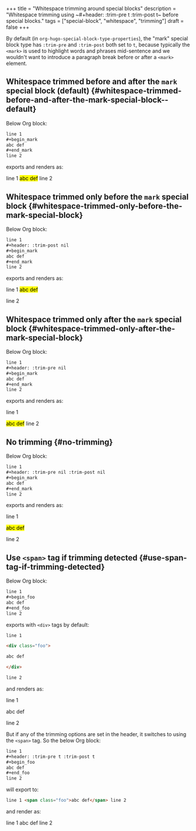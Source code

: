 +++
title = "Whitespace trimming around special blocks"
description = "Whitespace trimming using ~#+header: :trim-pre t :trim-post t~ before special blocks."
tags = ["special-block", "whitespace", "trimming"]
draft = false
+++

By default (in `org-hugo-special-block-type-properties`), the "mark"
special block type has `:trim-pre` and `:trim-post` both set to `t`,
because typically the `<mark>` is used to highlight words and phrases
mid-sentence and we wouldn't want to introduce a paragraph break
before or after a `<mark>` element.


## Whitespace trimmed before and after the `mark` special block (default) {#whitespace-trimmed-before-and-after-the-mark-special-block--default}

Below Org block:

```org
line 1
#+begin_mark
abc def
#+end_mark
line 2
```

exports and renders as:

line 1
<mark>abc def</mark> line 2


## Whitespace trimmed only before the `mark` special block {#whitespace-trimmed-only-before-the-mark-special-block}

Below Org block:

```org
line 1
#+header: :trim-post nil
#+begin_mark
abc def
#+end_mark
line 2
```

exports and renders as:

line 1
<mark>abc def</mark>

line 2


## Whitespace trimmed only after the `mark` special block {#whitespace-trimmed-only-after-the-mark-special-block}

Below Org block:

```org
line 1
#+header: :trim-pre nil
#+begin_mark
abc def
#+end_mark
line 2
```

exports and renders as:

line 1

<mark>abc def</mark> line 2


## No trimming {#no-trimming}

Below Org block:

```org
line 1
#+header: :trim-pre nil :trim-post nil
#+begin_mark
abc def
#+end_mark
line 2
```

exports and renders as:

line 1

<mark>abc def</mark>

line 2


## Use `<span>` tag if trimming detected {#use-span-tag-if-trimming-detected}

Below Org block:

```org
line 1
#+begin_foo
abc def
#+end_foo
line 2
```

exports with `<div>` tags by default:

```html { linenos=true, linenostart=1 }
line 1

<div class="foo">

abc def

</div>

line 2
```

and renders as:

line 1

<div class="foo">

abc def

</div>

line 2

But if any of the trimming options are set in the header, it switches
to using the `<span>` tag. So the below Org block:

```org
line 1
#+header: :trim-pre t :trim-post t
#+begin_foo
abc def
#+end_foo
line 2
```

will export to:

```html { linenos=true, linenostart=1 }
line 1 <span class="foo">abc def</span> line 2
```

and render as:

line 1
<span class="foo">abc def</span> line 2
